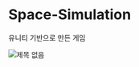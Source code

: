 # Space-Simulation

유니티 기반으로 만든 게임

![제목 없음](https://github.com/Cansur/Space-Simulation/assets/60384024/02a02a84-8af2-40d7-9c0d-939d8b11c646)
